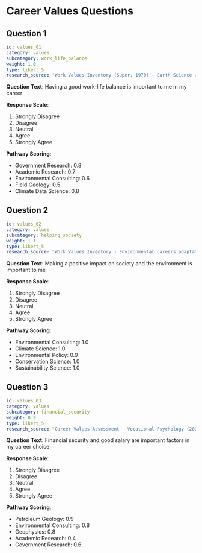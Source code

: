 # Career Values Questions

## Question 1
```yaml
id: values_01
category: values
subcategory: work_life_balance
weight: 1.0
type: likert_5
research_source: "Work Values Inventory (Super, 1970) - Earth Science adaptation"
```

**Question Text**: Having a good work-life balance is important to me in my career

**Response Scale**:
1. Strongly Disagree
2. Disagree  
3. Neutral
4. Agree
5. Strongly Agree

**Pathway Scoring**:
- Government Research: 0.8
- Academic Research: 0.7
- Environmental Consulting: 0.6
- Field Geology: 0.5
- Climate Data Science: 0.8

## Question 2
```yaml
id: values_02
category: values
subcategory: helping_society
weight: 1.1
type: likert_5
research_source: "Work Values Inventory - Environmental careers adaptation"
```

**Question Text**: Making a positive impact on society and the environment is important to me

**Response Scale**:
1. Strongly Disagree
2. Disagree
3. Neutral
4. Agree
5. Strongly Agree

**Pathway Scoring**:
- Environmental Consulting: 1.0
- Climate Science: 1.0
- Environmental Policy: 0.9
- Conservation Science: 1.0
- Sustainability Science: 1.0

## Question 3
```yaml
id: values_03
category: values
subcategory: financial_security
weight: 0.9
type: likert_5
research_source: "Career Values Assessment - Vocational Psychology (2022)"
```

**Question Text**: Financial security and good salary are important factors in my career choice

**Response Scale**:
1. Strongly Disagree
2. Disagree
3. Neutral
4. Agree
5. Strongly Agree

**Pathway Scoring**:
- Petroleum Geology: 0.9
- Environmental Consulting: 0.8
- Geophysics: 0.8
- Academic Research: 0.4
- Government Research: 0.6